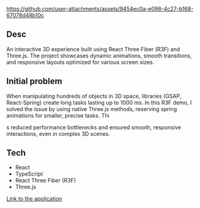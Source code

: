 https://github.com/user-attachments/assets/9454ec0a-e098-4c27-b168-67078d48b10c

## Desc
An interactive 3D experience built using React Three Fiber (R3F) and Three.js. The project showcases dynamic animations, smooth transitions, and responsive layouts optimized for various screen sizes. 

## Initial problem 

When manipulating hundreds of objects in 3D space, libraries (GSAP, React-Spring) create long tasks lasting up to 1000 ms. In this R3F demo, I solved the issue by using native Three.js methods, reserving spring animations for smaller, precise tasks. Thi



s reduced performance bottlenecks and ensured smooth, responsive interactions, even in complex 3D scenes.

## Tech

- React
- TypeScript
- React Three Fiber (R3F)
- Three.js

[Link to the application](https://testing-stage-domain.tech/)


